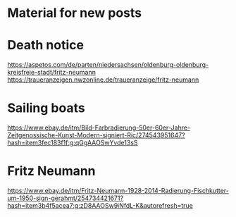 Material for new posts
======================

# Death notice
https://aspetos.com/de/parten/niedersachsen/oldenburg-oldenburg-kreisfreie-stadt/fritz-neumann
https://traueranzeigen.nwzonline.de/traueranzeige/fritz-neumann

# Sailing boats

https://www.ebay.de/itm/Bild-Farbradierung-50er-60er-Jahre-Zeitgenossische-Kunst-Modern-signiert-Ric/274543951647?hash=item3fec183f1f:g:qGgAAOSwYvde13sS

# Fritz Neumann
https://www.ebay.de/itm/Fritz-Neumann-1928-2014-Radierung-Fischkutter-um-1950-sign-gerahmt/254734421671?hash=item3b4f5acea7:g:zD8AAOSw9iNfdL-K&autorefresh=true
